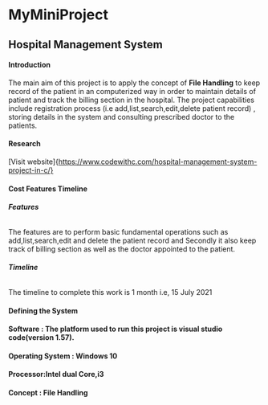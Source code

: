 # MyMiniProject

## **Hospital Management System**

#### Introduction 
The main aim  of this project is to apply the concept of  **File Handling** to keep record of the patient in an computerized way in order to maintain details of patient and track the billing section in the hospital.
The project capabilities include registration process (i.e add,list,search,edit,delete patient record) , storing details in the system and consulting prescribed doctor to the patients.

#### Research 
[Visit website]{https://www.codewithc.com/hospital-management-system-project-in-c/}

#### Cost Features Timeline

###### **Features**
The features are to perform basic fundamental operations such as add,list,search,edit and delete the patient record and Secondly it also keep track of billing section as well as the doctor appointed to the patient.

###### **Timeline**
The timeline to complete this work is 1 month i.e, 15 July 2021


#### Defining the System
#### **Software** : The platform  used to run  this project is visual studio code(version 1.57).
#### **Operating System** : Windows 10
#### **Processor**:Intel dual Core,i3
#### **Concept** : File Handling

